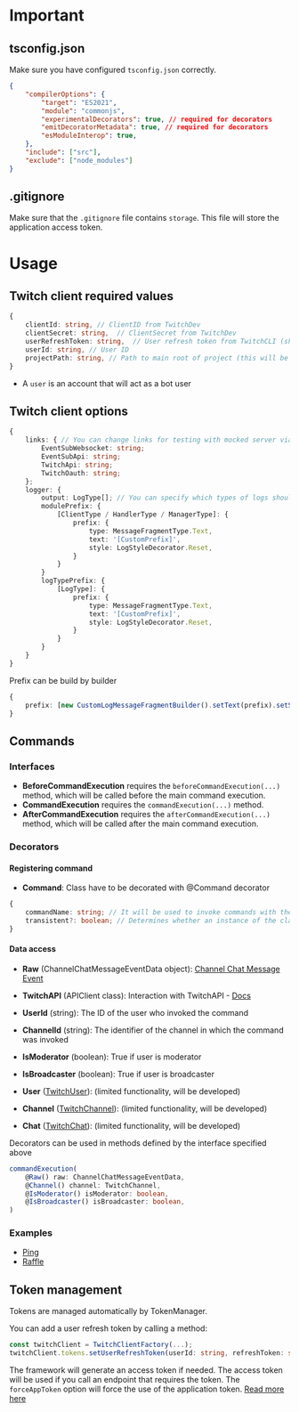 # Important

## tsconfig.json
Make sure you have configured `tsconfig.json` correctly.
```json
{
    "compilerOptions": {
        "target": "ES2021",
        "module": "commonjs",
        "experimentalDecorators": true, // required for decorators
        "emitDecoratorMetadata": true, // required for decorators
        "esModuleInterop": true,
    },
    "include": ["src"],
    "exclude": ["node_modules"]
}
```

## .gitignore
Make sure that the `.gitignore` file contains `storage`. This file will store the application access token.

# Usage

## Twitch client required values
```typescript
{
    clientId: string, // ClientID from TwitchDev
    clientSecret: string,  // ClientSecret from TwitchDev
    userRefreshToken: string,  // User refresh token from TwitchCLI (should have scopes: user:bot, channel:bot, user:read:chat, user:write:chat)
    userId: string, // User ID
    projectPath: string, // Path to main root of project (this will be used as a relative path for finding commands and creating the needed files)
}
```
- A `user` is an account that will act as a bot user

## Twitch client options
```typescript
{
    links: { // You can change links for testing with mocked server via TwitchCLI
        EventSubWebsocket: string;
        EventSubApi: string;
        TwitchApi: string;
        TwitchOauth: string;
    };
    logger: {
        output: LogType[]; // You can specify which types of logs should appear in console
        modulePrefix: {
            [ClientType / HandlerType / ManagerType]: {
                prefix: {
                    type: MessageFragmentType.Text,
                    text: '[CustomPrefix]',
                    style: LogStyleDecorator.Reset,
                }
            }
        }
        logTypePrefix: {
            [LogType]: {
                prefix: {
                    type: MessageFragmentType.Text,
                    text: '[CustomPrefix]',
                    style: LogStyleDecorator.Reset,
                }
            }
        }
    }
}
```

Prefix can be build by builder
```typescript
{
    prefix: [new CustomLogMessageFragmentBuilder().setText(prefix).setStyle(style).build()],
}
```

## Commands

### Interfaces
- **BeforeCommandExecution** requires the `beforeCommandExecution(...)` method, which will be called before the main command execution.
- **CommandExecution** requires the `commandExecution(...)` method.
- **AfterCommandExecution** requires the `afterCommandExecution(...)` method, which will be called after the main command execution.

### Decorators
#### Registering command
- **Command**: Class have to be decorated with @Command decorator
```typescript
{
    commandName: string; // It will be used to invoke commands with the prefix '!'
    transistent?: boolean; // Determines whether an instance of the class will be created once the first time it is used, or whether it will be new each time it is used (default: false)
}
```

#### Data access
- **Raw** (ChannelChatMessageEventData object): [Channel Chat Message Event](https://dev.twitch.tv/docs/eventsub/eventsub-reference/)

- **TwitchAPI** (APIClient class): Interaction with TwitchAPI - [Docs](docs/clients/ApiClient.md)

- **UserId** (string): The ID of the user who invoked the command
- **ChannelId** (string): The identifier of the channel in which the command was invoked

- **IsModerator** (boolean): True if user is moderator
- **IsBroadcaster** (boolean): True if user is broadcaster

- **User** ([TwitchUser](docs/objects/TwitchUser.md)): (limited functionality, will be developed)
- **Channel** ([TwitchChannel](docs/objects/TwitchChannel.md)): (limited functionality, will be developed)
- **Chat** ([TwitchChat](docs/objects/TwitchChat.md)): (limited functionality, will be developed)

Decorators can be used in methods defined by the interface specified above
```typescript
commandExecution(
    @Raw() raw: ChannelChatMessageEventData,
    @Channel() channel: TwitchChannel,
    @IsModerator() isModerator: boolean,
    @IsBroadcaster() isBroadcaster: boolean,
)
```

### Examples

- [Ping](src/commands/Ping.command.ts)
- [Raffle](src/commands/Raffle.command.ts)

## Token management
Tokens are managed automatically by TokenManager.

You can add a user refresh token by calling a method:
```typescript
const twitchClient = TwitchClientFactory(...);
twitchClient.tokens.setUserRefreshToken(userId: string, refreshToken: string)
```

The framework will generate an access token if needed. 
The access token will be used if you call an endpoint that requires the token. 
The `forceAppToken` option will force the use of the application token. [Read more here](docs/clients/ApiClient.md#methods)